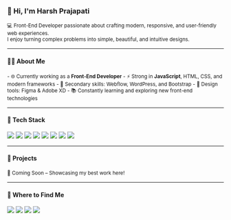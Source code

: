 <h3>👋 Hi, I'm Harsh Prajapati</h3>  

<sub>💻 Front-End Developer passionate about crafting modern, responsive, and user-friendly web experiences.  
I enjoy turning complex problems into simple, beautiful, and intuitive designs.</sub>  

---

<h4>👨‍💻 About Me</h4>  
<sub>  
- 🌐 Currently working as a <b>Front-End Developer</b>  
- ⚡ Strong in <b>JavaScript</b>, HTML, CSS, and modern frameworks  
- 🎯 Secondary skills: Webflow, WordPress, and Bootstrap  
- 🎨 Design tools: Figma & Adobe XD  
- 📚 Constantly learning and exploring new front-end technologies  
</sub>  

---

<h4>🚀 Tech Stack</h4>  

<p align="left">
  <img src="https://img.shields.io/badge/JavaScript-F7DF1E?style=flat-square&logo=javascript&logoColor=black" />
  <img src="https://img.shields.io/badge/HTML5-E34F26?style=flat-square&logo=html5&logoColor=white" />
  <img src="https://img.shields.io/badge/CSS3-1572B6?style=flat-square&logo=CSS3&logoColor=white" />
  <img src="https://img.shields.io/badge/Bootstrap-7952B3?style=flat-square&logo=bootstrap&logoColor=white" />
  <img src="https://img.shields.io/badge/Webflow-4353FF?style=flat-square&logo=webflow&logoColor=white" />
  <img src="https://img.shields.io/badge/WordPress-21759B?style=flat-square&logo=wordpress&logoColor=white" />
  <img src="https://img.shields.io/badge/Figma-F24E1E?style=flat-square&logo=figma&logoColor=white" />
  <img src="https://img.shields.io/badge/AdobeXD-FF61F6?style=flat-square&logo=adobe-xd&logoColor=white" />
</p>

---

<h4>📂 Projects</h4>  
<sub>🚧 Coming Soon – Showcasing my best work here!</sub>  

---

<h4>📍 Where to Find Me</h4>  

<p align="left">
  <a target="_blank" style="text-decoration:none;" href="https://github.com/harsh-frontdev">
    <img src="https://img.shields.io/badge/-GitHub-181717?style=flat-square&logo=github&logoColor=white" />
  </a>
  <a target="_blank" style="text-decoration: none;" href="mailto:harshp.0009@gmail.com">
    <img src="https://img.shields.io/badge/-Gmail-EA4335?style=flat-square&logo=gmail&logoColor=white" />
  </a>
  <a target="_blank" style="text-decoration: none;" href="https://www.linkedin.com/in/harsh-prajapati-3a9b8595/">
    <img src="https://img.shields.io/badge/-LinkedIn-0A66C2?style=flat-square&logo=linkedin&logoColor=white" />
  </a>
  <a target="_blank" style="text-decoration: none;" href="https://twitter.com/your-twitter-handle">
    <img src="https://img.shields.io/badge/-Twitter-1DA1F2?style=flat-square&logo=twitter&logoColor=white" />
  </a>
</p>
